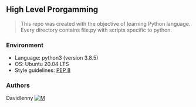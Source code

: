 ## High Level Prorgamming
> This repo was created with the objective of learning Python language. Every directory contains file.py with scripts specific to python.

### Environment
* Language:  python3 (version 3.8.5)
* OS: Ubuntu 20.04 LTS
* Style guidelines: [PEP 8](https://peps.python.org/pep-0008/)

### Authors
Davidlenny [![M](https://upload.wikimedia.org/wikipedia/fr/thumb/c/c8/Twitter_Bird.svg/30px-Twitter_Bird.svg.png)](https://twitter.com/Lennydeiv)
